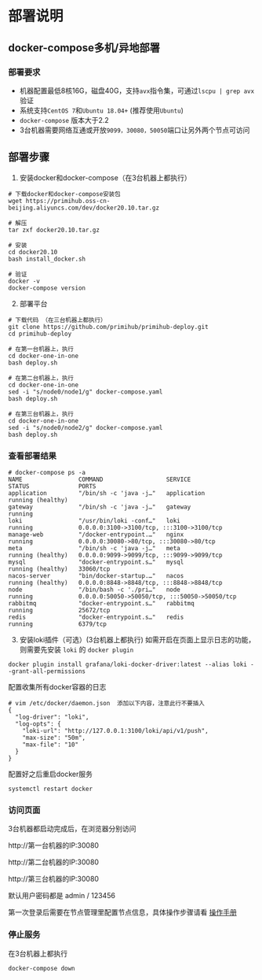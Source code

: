 # 部署说明

## docker-compose多机/异地部署
### 部署要求

* 机器配置最低8核16G，磁盘40G，支持`avx`指令集，可通过`lscpu | grep avx`验证
* 系统支持`CentOS 7`和`Ubuntu 18.04+` (推荐使用`Ubuntu`)
* `docker-compose` 版本大于2.2
* 3台机器需要网络互通或开放`9099，30080，50050`端口让另外两个节点可访问

## 部署步骤

1. 安装docker和docker-compose（在3台机器上都执行）

```shell
# 下载docker和docker-compose安装包
wget https://primihub.oss-cn-beijing.aliyuncs.com/dev/docker20.10.tar.gz

# 解压
tar zxf docker20.10.tar.gz

# 安装
cd docker20.10
bash install_docker.sh

# 验证
docker -v
docker-compose version
```

2. 部署平台 
```shell
# 下载代码 （在三台机器上都执行）
git clone https://github.com/primihub/primihub-deploy.git
cd primihub-deploy

# 在第一台机器上，执行
cd docker-one-in-one
bash deploy.sh

# 在第二台机器上，执行
cd docker-one-in-one
sed -i "s/node0/node1/g" docker-compose.yaml
bash deploy.sh

# 在第三台机器上，执行
cd docker-one-in-one
sed -i "s/node0/node2/g" docker-compose.yaml
bash deploy.sh
```

### 查看部署结果
```
# docker-compose ps -a
NAME                COMMAND                  SERVICE             STATUS              PORTS
application         "/bin/sh -c 'java -j…"   application         running (healthy)   
gateway             "/bin/sh -c 'java -j…"   gateway             running             
loki                "/usr/bin/loki -conf…"   loki                running             0.0.0.0:3100->3100/tcp, :::3100->3100/tcp
manage-web          "/docker-entrypoint.…"   nginx               running             0.0.0.0:30080->80/tcp, :::30080->80/tcp
meta                "/bin/sh -c 'java -j…"   meta                running (healthy)   0.0.0.0:9099->9099/tcp, :::9099->9099/tcp
mysql               "docker-entrypoint.s…"   mysql               running (healthy)   33060/tcp
nacos-server        "bin/docker-startup.…"   nacos               running (healthy)   0.0.0.0:8848->8848/tcp, :::8848->8848/tcp
node                "/bin/bash -c './pri…"   node                running             0.0.0.0:50050->50050/tcp, :::50050->50050/tcp
rabbitmq            "docker-entrypoint.s…"   rabbitmq            running             25672/tcp
redis               "docker-entrypoint.s…"   redis               running             6379/tcp
```

3. 安装loki插件（可选）(3台机器上都执行)
如需开启在页面上显示日志的功能，则需要先安装 `loki` 的 `docker plugin`

```shell
docker plugin install grafana/loki-docker-driver:latest --alias loki --grant-all-permissions
```

配置收集所有docker容器的日志
```shell
# vim /etc/docker/daemon.json  添加以下内容，注意此行不要插入
{
  "log-driver": "loki",
  "log-opts": {
    "loki-url": "http://127.0.0.1:3100/loki/api/v1/push",
    "max-size": "50m",
    "max-file": "10"
  }
}
```

配置好之后重启docker服务
```
systemctl restart docker
```


### 访问页面

3台机器都启动完成后，在浏览器分别访问

http://第一台机器的IP:30080

http://第二台机器的IP:30080

http://第三台机器的IP:30080

默认用户密码都是 admin / 123456

第一次登录后需要在节点管理里配置节点信息，具体操作步骤请看 [操作手册](https://m74hgjmt55.feishu.cn/file/boxcnXqmyAG9VpqjaCb7RP7Isjg)


### 停止服务

在3台机器上都执行
```shell
docker-compose down
```